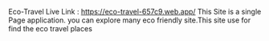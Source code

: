 Eco-Travel
Live Link : https://eco-travel-657c9.web.app/
This Site is a single Page application.
you can explore many eco friendly site.This site use for find the eco travel places
